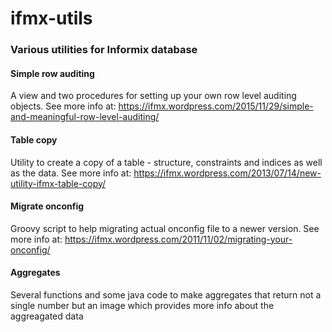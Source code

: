 # ifmx-utils

### Various utilities for Informix database


#### Simple row auditing 
A view and two procedures for setting up your own row level auditing objects. See more info at: https://ifmx.wordpress.com/2015/11/29/simple-and-meaningful-row-level-auditing/

#### Table copy
Utility to create a copy of a table - structure, constraints and indices as well as the data. See more info at: https://ifmx.wordpress.com/2013/07/14/new-utility-ifmx-table-copy/

#### Migrate onconfig
Groovy script to help migrating actual onconfig file to a newer version. See more info at: https://ifmx.wordpress.com/2011/11/02/migrating-your-onconfig/

#### Aggregates
Several functions and some java code to make aggregates that return not a single number but an image which provides more info about the aggreagated data
